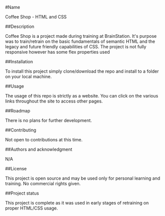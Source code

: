 #Name

Coffee Shop - HTML and CSS

##Description

Coffee Shop is a project made during training at BrainStation. It's purpose was to train/retrain on the basic fundamentals of semantic HTML and the legacy and future friendly capabilities of CSS. The project is not fully responsive however has some flex properties used

##Installation

To install this project simply clone/download the repo and install to a folder on your local machine.

##Usage

The usage of this repo is strictly as a website. You can click on the various links throughout the site to access other pages. 

##Roadmap

There is no plans for further development.

##Contributing

Not open to contributions at this time.

##Authors and acknowledgment

N/A

##License

This project is open source and may be used only for personal learning and training. No commercial rights given.

##Project status

This project is complete as it was used in early stages of retraining on proper HTML/CSS usage.